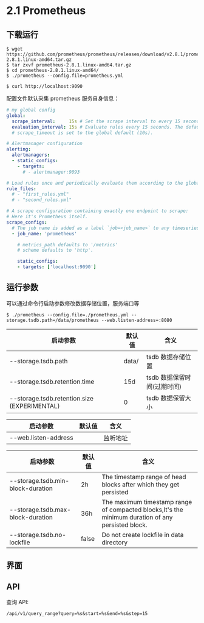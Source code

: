 # 2.1 Prometheus

## 下载运行

    $ wget https://github.com/prometheus/prometheus/releases/download/v2.8.1/prometheus-2.8.1.linux-amd64.tar.gz
    $ tar zxvf prometheus-2.8.1.linux-amd64.tar.gz
    $ cd prometheus-2.8.1.linux-amd64/
    $ ./prometheus --config.file=prometheus.yml

    $ curl http://localhost:9090

配置文件默认采集 prometheus 服务自身信息：

``` yaml
# my global config
global:
  scrape_interval:     15s # Set the scrape interval to every 15 seconds. Default is every 1 minute.
  evaluation_interval: 15s # Evaluate rules every 15 seconds. The default is every 1 minute.
  # scrape_timeout is set to the global default (10s).

# Alertmanager configuration
alerting:
  alertmanagers:
  - static_configs:
    - targets:
      # - alertmanager:9093

# Load rules once and periodically evaluate them according to the global 'evaluation_interval'.
rule_files:
  # - "first_rules.yml"
  # - "second_rules.yml"

# A scrape configuration containing exactly one endpoint to scrape:
# Here it's Prometheus itself.
scrape_configs:
  # The job name is added as a label `job=<job_name>` to any timeseries scraped from this config.
  - job_name: 'prometheus'

    # metrics_path defaults to '/metrics'
    # scheme defaults to 'http'.

    static_configs:
    - targets: ['localhost:9090']
```

## 运行参数

可以通过命令行启动参数修改数据存储位置，服务端口等

    $ ./prometheus --config.file=./prometheus.yml --storage.tsdb.path=/data/prometheus --web.listen-address=:8080

| 启动参数                                     | 默认值 | 含义                        |
|----------------------------------------------|--------|-----------------------------|
| --storage.tsdb.path                          | data/  | tsdb 数据存储位置           |
| --storage.tsdb.retention.time                | 15d    | tsdb 数据保留时间(过期时间) |
| --storage.tsdb.retention.size (EXPERIMENTAL) | 0      | tsdb 数据保留大小           |

| 启动参数             | 默认值 | 含义     |
|----------------------|--------|----------|
| --web.listen-address |        | 监听地址 |

| 启动参数                          | 默认值 | 含义                                                                                              |
|-----------------------------------|--------|---------------------------------------------------------------------------------------------------|
| --storage.tsdb.min-block-duration | 2h     | The timestamp range of head blocks after which they get persisted                                 |
| --storage.tsdb.max-block-duration | 36h    | The maximum timestamp range of compacted blocks,It's the minimum duration of any persisted block. |
| --storage.tsdb.no-lockfile        | false  | Do not create lockfile in data directory                                                          |

## 界面

## API

查询 API:

	/api/v1/query_range?query=%s&start=%s&end=%s&step=15
